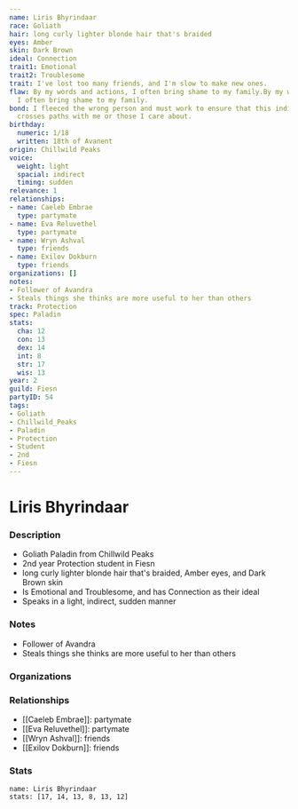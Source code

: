 ```yaml
---
name: Liris Bhyrindaar
race: Goliath
hair: long curly lighter blonde hair that's braided
eyes: Amber
skin: Dark Brown
ideal: Connection
trait1: Emotional
trait2: Troublesome
trait: I've lost too many friends, and I'm slow to make new ones.
flaw: By my words and actions, I often bring shame to my family.By my words and actions,
  I often bring shame to my family.
bond: I fleeced the wrong person and must work to ensure that this individual never
  crosses paths with me or those I care about.
birthday:
  numeric: 1/18
  written: 18th of Avanent
origin: Chillwild Peaks
voice:
  weight: light
  spacial: indirect
  timing: sudden
relevance: 1
relationships:
- name: Caeleb Embrae
  type: partymate
- name: Eva Reluvethel
  type: partymate
- name: Wryn Ashval
  type: friends
- name: Exilov Dokburn
  type: friends
organizations: []
notes:
- Follower of Avandra
- Steals things she thinks are more useful to her than others
track: Protection
spec: Paladin
stats:
  cha: 12
  con: 13
  dex: 14
  int: 8
  str: 17
  wis: 13
year: 2
guild: Fiesn
partyID: 54
tags:
- Goliath
- Chillwild_Peaks
- Paladin
- Protection
- Student
- 2nd
- Fiesn
---
```

# Liris Bhyrindaar
### Description
- Goliath Paladin from Chillwild Peaks
- 2nd year Protection student in Fiesn
- long curly lighter blonde hair that's braided, Amber eyes, and Dark Brown skin
- Is Emotional and Troublesome, and has Connection as their ideal
- Speaks in a light, indirect, sudden manner

### Notes
- Follower of Avandra
- Steals things she thinks are more useful to her than others

### Organizations

### Relationships
- [[Caeleb Embrae]]: partymate
- [[Eva Reluvethel]]: partymate
- [[Wryn Ashval]]: friends
- [[Exilov Dokburn]]: friends

### Stats
```statblock
name: Liris Bhyrindaar
stats: [17, 14, 13, 8, 13, 12]
```